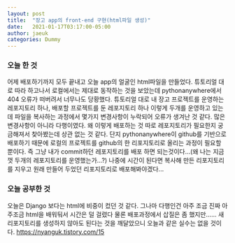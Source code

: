 ```yaml
---
layout: post
title:  "장고 app의 front-end 구현(html파일 생성)"
date:   2021-01-17T03:17:00-05:00
author: jaeuk
categories: Dummy
---
```


### **오늘 한 것**
어제 배포하기까지 모두 끝내고 오늘 app의 얼굴인 html파일을 만들었다. 튜토리얼 대로 따라 하고나서 로컬에서는 제대로 동작하는 것을 보았는데 pythonanywhere에서 404 오류가 떠버려서 너무나도 당황했다. 
튜토리얼 대로 내 장고 프로젝트를 운영하는 레포지토리 하나, 배포할 프로젝트를 둔 레포지토리 하나 이렇게 두개를 운영하고 있는데 파일을 복사하는 과정에서 몇가지 변경사항이 누락되어 오류가 생겨난 것 같다. 
많은 변경사항이 아니라 다행이였다. 왜 이렇게 배포하는 것 따로 레포지토리가 필요한지 궁금해져서 찾아봤는데 상관 없는 것 같다. 단지 pythonanywhere이 github를 기반으로 배포하기 때문에 로컬의 프로젝트를 github의 한 리포지토리로 올리는 과정이 필요할 뿐이다. 즉 그냥 내가 commit하던 레포지토리를 배포 하면 되는것이다...(왜 나는 지금껏 두개의 레포지토리를 운영했는가...?) 
나중에 시간이 된다면 복사해 만든 리포지토리를 지우고 원래 만들어 두었던 리포지토리로 배포해봐야겠다...


### **오늘 공부한 것** 
오늘은 Django 보다는 html에 비중이 컸던 것 같다. 그나마 다행인건 아주 조금 진짜 아주조금 html을 배워둬서 시간은 덜 걸렸다 물론 배포과정에서 삽질은 좀 했지만...... 새 리포지토리를 생성하지 않아도 된다는 것을 깨달았으니 오늘과 같은 실수는 없을 것이다.
https://nyanguk.tistory.com/15
